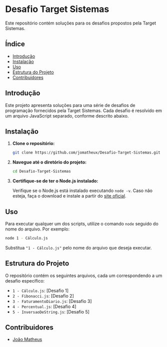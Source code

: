 
# Desafio Target Sistemas

Este repositório contém soluções para os desafios propostos pela Target Sistemas.

## Índice

- [Introdução](#introdução)
- [Instalação](#instalação)
- [Uso](#uso)
- [Estrutura do Projeto](#estrutura-do-projeto)
- [Contribuidores](#contribuidores)

## Introdução

Este projeto apresenta soluções para uma série de desafios de programação fornecidos pela Target Sistemas. Cada desafio é resolvido em um arquivo JavaScript separado, conforme descrito abaixo.

## Instalação

1. **Clone o repositório:**

   ```bash
   git clone https://github.com/jomatheux/Desafio-Target-Sistemas.git
   ```

2. **Navegue até o diretório do projeto:**

   ```bash
   cd Desafio-Target-Sistemas
   ```

3. **Certifique-se de ter o Node.js instalado:**

   Verifique se o Node.js está instalado executando `node -v`. Caso não esteja, faça o download e instale a partir do [site oficial](https://nodejs.org/).

## Uso

Para executar qualquer um dos scripts, utilize o comando `node` seguido do nome do arquivo. Por exemplo:

```bash
node 1 - Cálculo.js
```

Substitua `"1 - Cálculo.js"` pelo nome do arquivo que deseja executar.

## Estrutura do Projeto

O repositório contém os seguintes arquivos, cada um correspondendo a um desafio específico:

- `1 - Cálculo.js`: [Desafio 1]
- `2 - Fibonacci.js`: [Desafio 2]
- `3 - FaturamentoDiario.js`: [Desafio 3]
- `4 - Percentual.js`: [Desafio 4]
- `5 - InversaoDeString.js`: [Desafio 5]


## Contribuidores

- [João Matheus](https://github.com/jomatheux)
